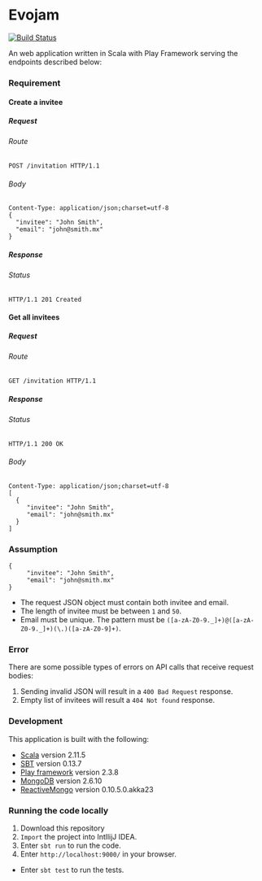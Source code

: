 # Evojam #

[![Build Status](https://travis-ci.org/KasonChan/evojam.svg)](https://travis-ci.org/KasonChan/evojam)

An web application written in Scala with Play Framework serving the endpoints 
described below:

### Requirement ###

#### Create a invitee ####

##### Request #####

###### Route ######

```
POST /invitation HTTP/1.1
```

###### Body ######

```
Content-Type: application/json;charset=utf-8
{
  "invitee": "John Smith",
  "email": "john@smith.mx"
}
```

##### Response #####

###### Status ######

```
HTTP/1.1 201 Created
```

#### Get all invitees ####

##### Request #####

###### Route ######

```
GET /invitation HTTP/1.1
```

##### Response #####

###### Status ######

```
HTTP/1.1 200 OK
```

###### Body ######

```
Content-Type: application/json;charset=utf-8
[
  {
     "invitee": "John Smith",
     "email": "john@smith.mx"
  }
]
```

### Assumption ###

```
{
     "invitee": "John Smith",
     "email": "john@smith.mx"
}
```

- The request JSON object must contain both invitee and email.
- The length of invitee must be between `1` and `50`.
- Email must be unique. The pattern must be ```([a-zA-Z0-9._]+)@([a-zA-Z0-9._]+)(\.)([a-zA-Z0-9]+)```.

### Error ###

There are some possible types of errors on API calls that receive request bodies:

1. Sending invalid JSON will result in a `400 Bad Request` response.
2. Empty list of invitees will result a `404 Not found` response.

### Development ###

This application is built with the following:

- [Scala](http://www.scala-lang.org/) version 2.11.5
- [SBT](http://www.scala-sbt.org/) version 0.13.7
- [Play framework](https://playframework.com/) version 2.3.8
- [MongoDB](https://www.mongodb.org/) version 2.6.10
- [ReactiveMongo](http://reactivemongo.org/) version 0.10.5.0.akka23

### Running the code locally ###

1. Download this repository
2. `Import` the project into IntllijJ IDEA.
3. Enter `sbt run` to run the code.
4. Enter `http://localhost:9000/` in your browser.

- Enter `sbt test` to run the tests.
